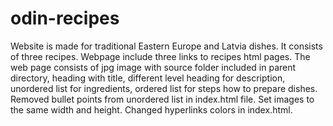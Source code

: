 # odin-recipes
Website is made for traditional Eastern Europe and Latvia dishes. It consists of three recipes.
Webpage include three links to recipes html pages. The web page consists of jpg image with source folder included in parent directory, heading with title, different level heading for description, unordered list for ingredients, ordered list for steps how to prepare dishes.
Removed bullet points from unordered list in index.html file. 
Set images to the same width and height.
Changed hyperlinks colors in index.html.
